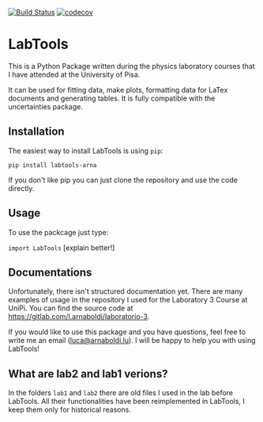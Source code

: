 [![Build Status](https://img.shields.io/endpoint.svg?url=https%3A%2F%2Factions-badge.atrox.dev%2Farn4%2FLabTools%2Fbadge%3Fref%3Dmaster&style=popout)](https://actions-badge.atrox.dev/arn4/LabTools/goto?ref=master)
[![codecov](https://codecov.io/gh/arn4/LabTools/branch/master/graph/badge.svg)](https://codecov.io/gh/arn4/LabTools)


# LabTools
This is a Python Package written during the physics laboratory courses that I have
attended at the University of Pisa.

It can be used for fitting data, make plots, formatting data for LaTex
documents and generating tables. It is fully compatible with the uncertainties package.


## Installation
The easiest way to install LabTools is using `pip`:

```pip install labtools-arna```

If you don't like pip you can just clone the repository and use the code directly.

## Usage
To use the packcage just type:

```import LabTools```
[explain better!]

## Documentations
Unfortunately, there isn't structured documentation yet. There are many examples of usage in the repository I used for the Laboratory 3 Course at UniPi. You can find the source code at https://gitlab.com/l.arnaboldi/laboratorio-3.

If you would like to use this package and you have questions, feel free to write me an email (luca@arnaboldi.lu). I will be happy to help you with using LabTools!

## What are lab2 and lab1 verions?
In the folders `lab1` and  `lab2` there are old files I used in the lab before LabTools. All their functionalities have been reimplemented in LabTools, I keep them only for historical reasons.
